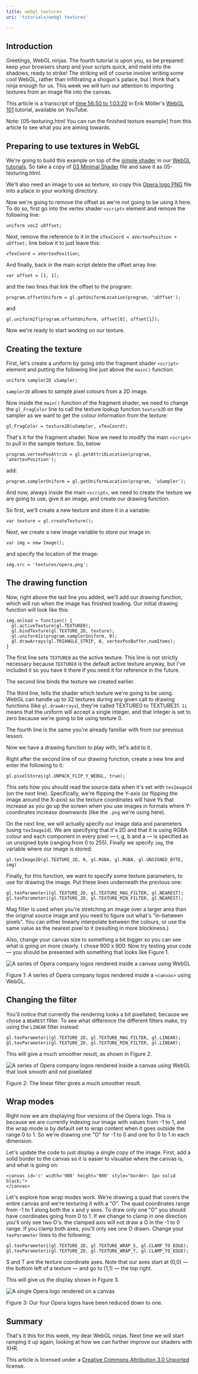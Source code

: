 ```yaml
---
title: webgl textures
uri: 'tutorials/webgl textures'

---
```

## <span>Introduction</span>

Greetings, WebGL ninjas. The fourth tutorial is upon you, so be prepared: keep your browsers sharp and your scripts quick, and meld into the shadows, ready to strike! The striking will of course involve writing some cool WebGL, rather than infiltrating a shogun's palace, but I think that's ninja enough for us. This week we will turn our attention to importing textures from an image file into the canvas.

This article is a transcript of [time 56:50 to 1:03:20](http://www.youtube.com/watch?v=me3BviH3nZc&t=56m50s) in Erik Möller's [WebGL 101](http://www.youtube.com/watch?v=me3BviH3nZc) tutorial, available on YouTube.

Note: [05-texturing.html You can run the finished texture example] from this article to see what you are aiming towards.

## <span>Preparing to use textures in WebGL</span>

We're going to build this example on top of the [simple shader](/tutorials/webgl_a_simple_shader) in our [WebGL tutorials](/webgl/tutorials). So take a copy of [03 Minimal Shader](http://devfiles.myopera.com/articles/9462/03-minimal-shader.html) file and save it as 05-texturing.html.

We'll also need an image to use as texture, so copy this [Opera logo PNG](http://docs.webplatform.org/w/images/c/cf/opera.png) file into a place in your working directory.

Now we're going to remove the offset as we're not going to be using it here. To do so, first go into the vertex shader `<script>` element and remove the following line:

    uniform vec2 uOffset;

Next, remove the reference to it in the `vTexCoord = aVertexPosition + uOffset;` line below it to just leave this:

    vTexCoord = aVertexPosition;

And finally, back in the main script delete the offset array line:

    var offset = [1, 1];

and the two lines that link the offset to the program:

    program.offsetUniform = gl.getUniformLocation(program, 'uOffset');

and

    gl.uniform2f(program.offsetUniform, offset[0], offset[1]);

Now we're ready to start working on our texture.

## <span>Creating the texture</span>

First, let's create a uniform by going into the fragment shader `<script>` element and putting the following line just above the `main()` function:

    uniform sampler2D uSampler;

`sampler2D` allows to sample pixel colours from a 2D image.

Now inside the `main()` function of the fragment shader, we need to change the `gl_FragColor` line to call the texture lookup function `texture2D` on the sampler as we want to get the colour information from the texture:

    gl_FragColor = texture2D(uSampler, vTexCoord);

That's it for the fragment shader. Now we need to modify the main `<script>` to pull in the sample texture. So, below

    program.vertexPosAttrib = gl.getAttribLocation(program, 'aVertexPosition');

add:

    program.samplerUniform = gl.getUniformLocation(program, 'uSampler');

And now, always inside the main `<script>`, we need to create the texture we are going to use, give it an image, and create our drawing function.

So first, we'll create a new texture and store it in a variable:

    var texture = gl.createTexture();

Next, we create a new image variable to store our image in:

    var img = new Image();

and specify the location of the image:

    img.src = 'textures/opera.png';

## <span>The drawing function</span>

Now, right above the last line you added, we'll add our drawing function, which will run when the image has finished loading. Our initial drawing function will look like this:

    img.onload = function() {
      gl.activeTexture(gl.TEXTURE0);
      gl.bindTexture(gl.TEXTURE_2D, texture);
      gl.uniform1i(program.samplerUniform, 0);
      gl.drawArrays(gl.TRIANGLE_STRIP, 0, vertexPosBuffer.numItems);
    }

The first line sets `TEXTURE0` as the active texture. This line is not strictly necessary because `TEXTURE0` is the default active texture anyway, but I've included it so you have it there if you need it for reference in the future.

The second line binds the texture we created earlier.

The third line, tells the shader which texture we're going to be using. WebGL can handle up to 32 textures during any given call to drawing functions (like `gl.drawArrays`), they're called TEXTURE0 to TEXTURE31. `1i` means that the uniform will accept a single integer, and that integer is set to zero because we're going to be using texture 0.

The fourth line is the same you're already familiar with from our previous lesson.

Now we have a drawing function to play with, let's add to it.

Right after the second line of our drawing function, create a new line and enter the following to it:

    gl.pixelStorei(gl.UNPACK_FLIP_Y_WEBGL, true);

This sets how you should read the source data when it's set with `texImage2d` (on the next line). Specifically, we're flipping the Y-axis (or flipping the image around the X-axis) so the texture coordinates will have Ys that increase as you go up the screen when you use images in formats where Y-coordinates increase downwards (like the `.png` we're using here).

On the next line, we will actually specify our image data and parameters (using `texImage2d`). We are specifying that it's 2D and that it is using RGBA colour and each component in every pixel — r, g, b and a — is specified as un unsigned byte (ranging from 0 to 255). Finally we specify `img`, the variable where our image is stored:

    gl.texImage2D(gl.TEXTURE_2D, 0, gl.RGBA, gl.RGBA, gl.UNSIGNED_BYTE, img)

Finally, for this function, we want to specify some texture parameters, to use for drawing the image. Put these lines underneath the previous one:

    gl.texParameteri(gl.TEXTURE_2D, gl.TEXTURE_MAG_FILTER, gl.NEAREST);
    gl.texParameteri(gl.TEXTURE_2D, gl.TEXTURE_MIN_FILTER, gl.NEAREST);

Mag filter is used when you're stretching an image over a larger area than the original source image and you need to figure out what's "in-between pixels". You can either linearly interpolate between the colours, or use the same value as the nearest pixel to it (resulting in more blockiness.)

Also, change your canvas size to something a bit bigger so you can see what is going on more clearly. I chose 900 x 900. Now try testing your code — you should be presented with something that looks like Figure 1.

![A series of Opera company logos rendered inside a canvas using WebGL](/assets/public/e/ed/figure1.png)

Figure 1: A series of Opera company logos rendered inside a `<canvas>` using WebGL.

## <span>Changing the filter</span>

You'll notice that currently the rendering looks a bit pixellated, because we chose a `NEAREST` filter. To see what difference the different filters make, try using the `LINEAR` filter instead:

    gl.texParameteri(gl.TEXTURE_2D, gl.TEXTURE_MAG_FILTER, gl.LINEAR);
    gl.texParameteri(gl.TEXTURE_2D, gl.TEXTURE_MIN_FILTER, gl.LINEAR);

This will give a much smoother result, as shown in Figure 2.

![A series of Opera company logos rendered inside a canvas using WebGL that look smooth and not pixellated](/assets/public/6/61/figure2_4_luzc.png)

Figure 2: The linear filter gives a much smoother result.

## <span>Wrap modes</span>

Right now we are displaying four versions of the Opera logo. This is because we are currently indexing our image with values from -1 to 1, and the wrap mode is by default set to wrap content when it goes outside the range 0 to 1. So we're drawing one "O" for -1 to 0 and one for 0 to 1 in each dimension.

Let's update the code to just display a single copy of the image. First, add a solid border to the canvas so it is easier to visualise where the canvas is, and what is going on:

    <canvas id='c' width='900' height='900' style="border: 1px solid black;">
    </canvas>

Let's explore how wrap modes work. We're drawing a quad that covers the entire canvas and we're texturing it with a "O". The quad coordinates range from -1 to 1 along both the x and y axes. To draw only one "O" you should have coordinates going from 0 to 1. If we change to clamp in one direction you'll only see two O's: the clamped axis will not draw a O in the -1 to 0 range. If you clamp both axes, you'll only see one O drawn. Change your `texParameter` lines to the following:

    gl.texParameteri(gl.TEXTURE_2D, gl.TEXTURE_WRAP_S, gl.CLAMP_TO_EDGE);
    gl.texParameteri(gl.TEXTURE_2D, gl.TEXTURE_WRAP_T, gl.CLAMP_TO_EDGE);

S and T are the texture coordinate axes. Note that our axes start at (0,0) — the bottom left of a texture — and go to (1,1) — the top right.

This will give us the display shown in Figure 3.

![A single Opera logo rendered on a canvas](/assets/public/3/3c/figure3_4_luzc.png)

Figure 3: Our four Opera logos have been reduced down to one.

## <span>Summary</span>

That's it this for this week, my dear WebGL ninjas. Next time we will start ramping it up again, looking at how we can further improve our shaders with XHR.

This article is licensed under a [Creative Commons Attribution 3.0 Unported](http://creativecommons.org/licenses/by/3.0/) license.